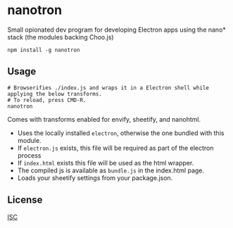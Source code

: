 # nanotron

Small opionated dev program for developing Electron apps using the nano* stack (the modules backing Choo.js)

```
npm install -g nanotron
```

## Usage

```
# Browserifies ./index.js and wraps it in a Electron shell while applying the below transforms.
# To reload, press CMD-R.
nanotron
```

Comes with transforms enabled for envify, sheetify, and nanohtml.

* Uses the locally installed `electron`, otherwise the one bundled with this module.
* If `electron.js` exists, this file will be required as part of the electron process
* If `index.html` exists this file will be used as the html wrapper.
* The compiled js is available as `bundle.js` in the index.html page.
* Loads your sheetify settings from your package.json.

## License

[ISC](LICENSE)
